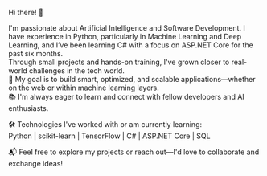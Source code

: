 Hi there! 👋

 
I'm passionate about Artificial Intelligence and Software Development. I have experience in Python, particularly in Machine Learning and Deep Learning, and I’ve been learning C# with a focus on ASP.NET Core for the past six months.  
Through small projects and hands-on training, I've grown closer to real-world challenges in the tech world.  
🎯 My goal is to build smart, optimized, and scalable applications—whether on the web or within machine learning layers.  
📚 I'm always eager to learn and connect with fellow developers and AI enthusiasts.

🛠️ Technologies I've worked with or am currently learning:  
Python | scikit-learn | TensorFlow | C# | ASP.NET Core | SQL

📬 Feel free to explore my projects or reach out—I'd love to collaborate and exchange ideas!
